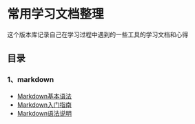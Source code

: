 # 常用学习文档整理 #
这个版本库记录自己在学习过程中遇到的一些工具的学习文档和心得
## 目录
### 1、markdown
* [Markdown基本语法](http://www.jianshu.com/p/075d7cac8fef)
* [Markdown入门指南](http://www.jianshu.com/p/1e402922ee32/)
* [Markdown语法说明](http://wowubuntu.com/markdown/#list)
